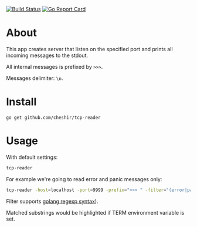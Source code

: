 [![Build Status](https://travis-ci.org/cheshir/tcp-reader.svg?branch=master)](https://travis-ci.org/cheshir/tcp-reader)
[![Go Report Card](https://goreportcard.com/badge/github.com/cheshir/tcp-reader)](https://goreportcard.com/report/github.com/cheshir/tcp-reader)

# About

This app creates server that listen on the specified port and prints all incoming messages to the stdout.

All internal messages is prefixed by `>>>`.

Messages delimiter: `\n`.

# Install

`go get github.com/cheshir/tcp-reader`

# Usage

With default settings:

```bash
tcp-reader
```

For example we're going to read error and panic messages only:

```bash
tcp-reader -host=localhost -port=9999 -prefix=">>> " -filter="(error|panic)"
```

Filter supports [golang regexp syntax](https://golang.org/pkg/regexp/syntax/)).

Matched substrings would be highlighted if TERM environment variable is set.
